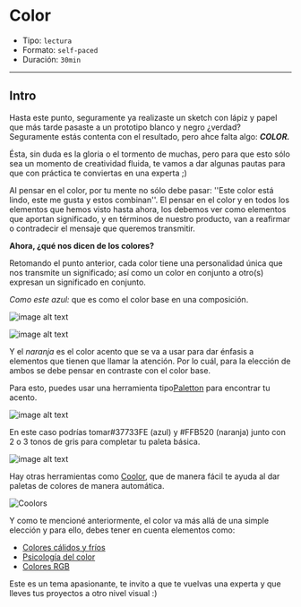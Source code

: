# Color

- Tipo: `lectura`
- Formato: `self-paced`
- Duración: `30min`

***

## Intro

Hasta este punto, seguramente ya realizaste un sketch con lápiz y papel que más
tarde pasaste a un prototipo blanco y negro ¿verdad? Seguramente estás contenta
con el resultado, pero ahce falta algo: ***COLOR.***

Ésta, sin duda es la gloria o el tormento de muchas, pero para que esto sólo sea
un momento de creatividad fluida, te vamos a dar algunas pautas para que con
práctica te conviertas en una experta ;)

Al pensar en el color, por tu mente no sólo debe pasar: ''Este color está lindo,
este me gusta y estos combinan''. El pensar en el color y en todos los elementos
que hemos visto hasta ahora, los debemos ver como elementos que aportan
significado, y en términos de nuestro producto, van a reafirmar o contradecir el
mensaje que queremos transmitir.

**Ahora, ¿qué nos dicen de los colores?**

Retomando el punto anterior, cada color tiene una personalidad única que nos
transmite un significado; así como un color en conjunto a otro(s) expresan un
significado en conjunto.

_Como este azul:_ que es como el color base en una composición.

![image alt text](https://lh5.googleusercontent.com/SN4omjyMehr27O6iMqKTqEr7xYDJAEdfqJrJ_rEtDgv70xYUxpHp8i8WZ7w92Xy4hM5bP2q5-L5W2NDk_Yxex7WFs-O7aA2acHQ_S0UF_FW8dG-hazdK2QyacwsMJM963ppspxQJ)

![image alt text](https://lh6.googleusercontent.com/mhsVv2MpHxhwqxhRp0-urtAETZ3b6f9l0l0cGc_y1GJtNt_PCnSKNUwwvrGu3Y6h24-23GJCMw8C13ZsfN_YdegmIifhlTcKzMiji1TNJG7HpIG4dk6nUHaSY7tNonWFKz2pruAu)

Y el _naranja_ es el color acento que se va a usar para dar énfasis a elementos
que tienen que llamar la atención. Por lo cuál, para la elección de ambos se
debe pensar en contraste con el color base.

Para esto, puedes usar una herramienta tipo[Paletton](http://paletton.com/) para
encontrar tu acento.

![image alt text](https://lh3.googleusercontent.com/oavXsdFyCHStUR_Ne7y5v191_a-LwXhV01tRTUt0XqQ0dr4zZLWZ3xJDS7is1SAsDypt7iQB3OSuvmZJJ4RT77quyz4FvcVXQnQ2oY5ljSg9zVstYZx4Hl7EvNn8ibLcLgEaEVY7)

En este caso podrías tomar#37733FE (azul) y  #FFB520 (naranja) junto con 2 o 3
tonos de gris para completar tu paleta básica.

![image alt text](https://lh3.googleusercontent.com/2qSXbIVrjUEbixbFscn1AjOp3r8-c6K68EiHmeKzqcMa_DDCh-w9xdoD5Pz9_EDDJbfk5AkAmWDUcTJTpL4FgurZU4MqEhaGN661Hs_ey6mcQdbgZqVE0rGkDEtBydyEAVOvZRt5)

Hay otras herramientas como [Coolor](https://coolors.co/), que de manera fácil
te ayuda al dar paletas de colores de manera automática.

![Coolors](https://image.ibb.co/f6Jefo/colores.png)

Y como te mencioné anteriormente, el color va más allá de una simple elección y
para ello, debes tener en cuenta elementos como:

- [Colores cálidos y fríos](http://www.fotonostra.com/grafico/colorescalifrios.htm)
- [Psicología del color](https://lamenteesmaravillosa.com/psicologia-del-color-curiosidades/)
- [Colores RGB](https://www.w3schools.com/colors/colors_rgb.asp)

Este es un tema apasionante, te invito a que te vuelvas una experta y que lleves
tus proyectos a otro nivel visual :)